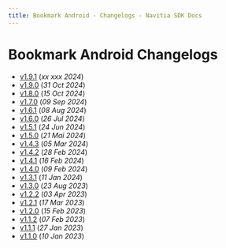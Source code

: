 ```yaml
---
title: Bookmark Android - Changelogs - Navitia SDK Docs
---
```


# Bookmark Android Changelogs

* [v1.9.1](releases/1.9.1/index.md) (_xx xxx 2024_)
* [v1.9.0](releases/1.9.0/index.md) (_31 Oct 2024_)
* [v1.8.0](releases/1.8.0/index.md) (_15 Oct 2024_)
* [v1.7.0](releases/1.7.0/index.md) (_09 Sep 2024_)
* [v1.6.1](releases/1.6.1/index.md) (_08 Aug 2024_)
* [v1.6.0](releases/1.6.0/index.md) (_26 Jul 2024_)
* [v1.5.1](releases/1.5.1/index.md) (_24 Jun 2024_)
* [v1.5.0](releases/1.5.0/index.md) (_21 Mai 2024_)
* [v1.4.3](releases/1.4.3/index.md) (_05 Mar 2024_)
* [v1.4.2](releases/1.4.2/index.md) (_28 Feb 2024_)
* [v1.4.1](releases/1.4.1/index.md) (_16 Feb 2024_)
* [v1.4.0](releases/1.4.0/index.md) (_09 Feb 2024_)
* [v1.3.1](releases/1.3.1/index.md) (_11 Jan 2024_)
* [v1.3.0](releases/1.3.0/index.md) (_23 Aug 2023_)
* [v1.2.2](releases/1.2.2/index.md) (_03 Apr 2023_)
* [v1.2.1](releases/1.2.1/index.md) (_17 Mar 2023_)
* [v1.2.0](releases/1.2.0/index.md) (_15 Feb 2023_)
* [v1.1.2](releases/1.1.2/index.md) (_07 Feb 2023_)
* [v1.1.1](releases/1.1.1/index.md) (_27 Jan 2023_)
* [v1.1.0](releases/1.1.0/index.md) (_10 Jan 2023_)
